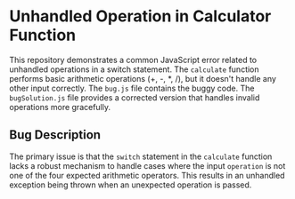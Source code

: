 # Unhandled Operation in Calculator Function

This repository demonstrates a common JavaScript error related to unhandled operations in a switch statement.  The `calculate` function performs basic arithmetic operations (+, -, *, /), but it doesn't handle any other input correctly.  The `bug.js` file contains the buggy code.  The `bugSolution.js` file provides a corrected version that handles invalid operations more gracefully.

## Bug Description

The primary issue is that the `switch` statement in the `calculate` function lacks a robust mechanism to handle cases where the input `operation` is not one of the four expected arithmetic operators. This results in an unhandled exception being thrown when an unexpected operation is passed.
